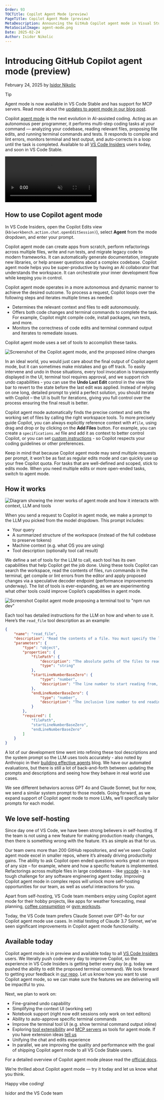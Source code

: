 ```yaml
---
Order: 93
TOCTitle: Copilot Agent Mode (preview)
PageTitle: Copilot Agent Mode (preview)
MetaDescription: Announcing the GitHub Copilot agent mode in Visual Studio Code.
MetaSocialImage: agent-mode.png
Date: 2025-02-24
Author: Isidor Nikolic
---
```


# Introducing GitHub Copilot agent mode (preview)

February 24, 2025 by [Isidor Nikolic](https://github.com/isidorn)

> [!TIP]
> Agent mode is now available in VS Code Stable and has support for MCP servers. Read more about the [updates to agent mode in our blog post](/blogs/2025/04/07/agentMode.md).

Copilot [agent mode](/docs/copilot/chat/chat-agent-mode.md) is the next evolution in AI-assisted coding. Acting as an autonomous peer programmer, it performs multi-step coding tasks at your command — analyzing your codebase, reading relevant files, proposing file edits, and running terminal commands and tests. It responds to compile and lint errors, monitors terminal and test output, and auto-corrects in a loop until the task is completed. Available to all [VS Code Insiders](https://code.visualstudio.com/insiders/) users today, and soon in VS Code Stable.

<video src="copilot-agent-mode.mp4" title="Copilot Edits video" autoplay muted controls></video>

## How to use Copilot agent mode

In VS Code Insiders, open the Copilot Edits view (`kb(workbench.action.chat.openEditSession)`), select **Agent** from the mode dropdown, and enter your prompt.

Copilot agent mode can create apps from scratch, perform refactorings across multiple files, write and run tests, and migrate legacy code to modern frameworks. It can automatically generate documentation, integrate new libraries, or help answer questions about a complex codebase. Copilot agent mode helps you be super-productive by having an AI collaborator that understands the workspace. It can orchestrate your inner development flow while keeping you in control.

Copilot agent mode operates in a more autonomous and dynamic manner to achieve the desired outcome. To process a request, Copilot loops over the following steps and iterates multiple times as needed:
* Determines the relevant context and files to edit autonomously.
* Offers both code changes and terminal commands to complete the task. For example, Copilot might compile code, install packages, run tests, and more.
* Monitors the correctness of code edits and terminal command output and iterates to remediate issues.

Copilot agent mode uses a set of tools to accomplish these tasks.

![Screenshot of the Copilot agent mode, and the proposed inline changes](agent-mode.png)

In an ideal world, you would just care about the final output of Copilot agent mode, but it can sometimes make mistakes and go off track. To easily intervene and undo in those situations, every tool invocation is transparently displayed in the UI, terminal tool requires approval, and we support rich undo capabilities - you can use the **Undo Last Edit** control in the view title bar to revert to the state before the last edit was applied. Instead of relying on one long, detailed prompt to yield a perfect solution, you should iterate with Copilot – the UI is built for iterations, giving you full control over the process ensuring the final result is better.

Copilot agent mode automatically finds the precise context and sets the working set of files by calling the right workspace tools. To more precisely guide Copilot, you can always explicitly reference context with `#file`, using drag and drop or by clicking on the **Add Files** button. For example, you can create a `specifications.md` file and add it as context to better control Copilot, or you can set [custom instructions](/docs/copilot/customization/overview.md) - so Copilot respects your coding guidelines or other preferences.

Keep in mind that because Copilot agent mode may send multiple requests per prompt, it won’t be as fast as regular edits mode and can quickly use up your free Copilot quota. For tasks that are well-defined and scoped, stick to edits mode. When you need multiple edits or more open-ended tasks, switch to agent mode.

## How it works

![Diagram showing the inner works of agent mode and how it interacts with context, LLM and tools](diagram.png)

When you send a request to Copilot in agent mode, we make a prompt to the LLM you picked from the model dropdown. This prompt includes:
* Your query
* A summarized structure of the workspace (instead of the full codebase to preserve tokens)
* Machine context (e.g. what OS you are using)
* Tool description (optionally tool call result)

We define a set of tools for the LLM to call, each tool has its own capabilities that help Copilot get the job done. Using these tools Copilot can search the workspace, read the contents of files, run commands in the terminal, get compile or lint errors from the editor and apply proposed changes via a speculative decoder endpoint (performance improvements underway). The list of tools is ever-expanding, as we are experimenting what other tools could improve Copilot’s capabilities in agent mode.

![Screenshot Copilot agent mode proposing a terminal tool to "npm run dev"](run-terminal-tool.png)

Each tool has detailed instructions for the LLM on how and when to use it. Here’s the `read_file` tool description as an example:

```json
{
    "name": "read_file",
    "description": "Read the contents of a file. You must specify the line range you're interested in, and if the file is larger, you will be given an outline of the rest of the file. If the file contents returned are insufficient for your task, you may call this tool again to retrieve more content.",
    "parameters": {
        "type": "object",
        "properties": {
            "filePath": {
                "description": "The absolute paths of the files to read.",
                "type": "string"
            },
            "startLineNumberBaseZero": {
                "type": "number",
                "description": "The line number to start reading from, 0-based."
            },
            "endLineNumberBaseZero": {
                "type": "number",
                "description": "The inclusive line number to end reading at, 0-based."
            }
        },
        "required": [
            "filePath",
            "startLineNumberBaseZero",
            "endLineNumberBaseZero"
        ]
    }
}
```

A lot of our development time went into refining these tool descriptions and the system prompt so the LLM uses tools accurately - also noted by Anthropic in their [building effective agents](https://www.anthropic.com/research/building-effective-agents) blog. We have our automated evaluations, but there is still a lot of back-and-forth between updating the prompts and descriptions and seeing how they behave in real world use cases.

We see different behaviors across GPT 4o and Claude Sonnet, but for now, we send a similar system prompt to those models. Going forward, as we expand support of Copilot agent mode to more LLMs, we’ll specifically tailor prompts for each model.

## We love self-hosting

Since day one of VS Code, we have been strong believers in self-hosting. If the team is not using a new feature for making production ready changes, then there is something wrong with the feature. It’s as simple as that for us.

Our team owns more than 200 GitHub repositories, and we’ve seen Copilot agent mode excel in smaller repos, where it’s already driving productivity gains. The ability to ask Copilot open ended questions works great on repos of any size – for example, where and how a specific feature is implemented. Refactorings across multiple files in large codebases - like [vscode](https://github.com/microsoft/vscode) - is a tough challenge for any software engineering agent today. Improving Copilot agent mode in complex repos will unlock more self-hosting opportunities for our team, as well as useful interactions for you.

Apart from self-hosting, VS Code team members enjoy using Copilot agent mode for their hobby projects, like apps for weather forecasting, meal planning, [coffee consumption](https://www.youtube.com/watch?v=pUK7MRzoTDc) or [gym workouts](https://www.youtube.com/watch?v=gKEWB0vg_Cs).

Today, the VS Code team prefers Claude Sonnet over GPT-4o for our Copilot agent mode use cases. In initial testing of Claude 3.7 Sonnet, we’ve seen significant improvements in Copilot agent mode functionality.

## Available today

Copilot agent mode is in preview and available today to all [VS Code Insiders](https://code.visualstudio.com/insiders/) users. We literally push code every day to improve Copilot, so the experience in VS Code Insiders is getting better every day (e.g. today we pushed the ability to edit the proposed terminal command). We look forward to getting your feedback in [our repo](http://github.com/microsoft/vscode/issues/). Let us know how you want to use Copilot agent mode, so we can make sure the features we are delivering will be impactful to you.

Next, we plan to work on:
* Fine-grained undo capability
* Simplifying the context UI (working set)
* Notebook support (right now edit sessions only work on text editors)
* Ability to auto-approve specific terminal commands
* Improve the terminal tool UI (e.g. show terminal command output inline)
* Exploring [tool extensibility](/api/extension-guides/tools.md) and [MCP servers](https://github.com/modelcontextprotocol/servers) as tools for agent mode. If you have extension ideas [tell us](https://github.com/microsoft/vscode-discussions/discussions/2411)
* Unifying the chat and edits experience
* In parallel, we are improving the quality and performance with the goal of shipping Copilot agent mode to all VS Code Stable users.

For a detailed overview of Copilot agent mode please read the [official docs](/docs/copilot/chat/chat-agent-mode.md).

We’re thrilled about Copilot agent mode — try it today and let us know what you think.

Happy vibe coding!

Isidor and the VS Code team
